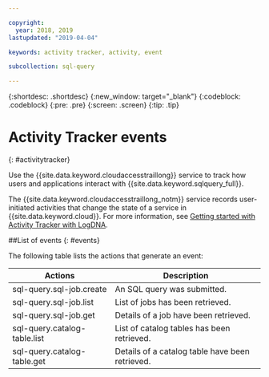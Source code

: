 ```yaml
---

copyright:
  year: 2018, 2019
lastupdated: "2019-04-04"

keywords: activity tracker, activity, event

subcollection: sql-query

---
```


{:shortdesc: .shortdesc}
{:new_window: target="_blank"}
{:codeblock: .codeblock}
{:pre: .pre}
{:screen: .screen}
{:tip: .tip}



# Activity Tracker events
{: #activitytracker}

Use the {{site.data.keyword.cloudaccesstraillong}} service to track how users and applications interact with {{site.data.keyword.sqlquery_full}}.

The {{site.data.keyword.cloudaccesstraillong_notm}} service records user-initiated activities that change the state of a service in {{site.data.keyword.cloud}}.
For more information, see [Getting started with Activity Tracker with LogDNA](docs/Activity-Tracker-with-LogDNA?topic=Activity-Tracker-with-LogDNA-getting-started).

##List of events
{: #events}

The following table lists the actions that generate an event:

Actions  |	Description
--- | ---
sql-query.sql-job.create | 	An SQL query was submitted.
sql-query.sql-job.list | 	List of jobs has been retrieved.
sql-query.sql-job.get | 	Details of a job have been retrieved.
sql-query.catalog-table.list | 	List of catalog tables has been retrieved.
sql-query.catalog-table.get | 	Details of a catalog table have been retrieved.
